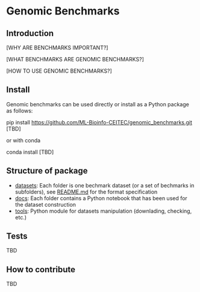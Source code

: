 # Genomic Benchmarks

## Introduction

[WHY ARE BENCHMARKS IMPORTANT?]

[WHAT BENCHMARKS ARE GENOMIC BENCHMARKS?]

[HOW TO USE GENOMIC BENCHMARKS?]

## Install

Genomic benchmarks can be used directly or install as a Python package as follows:

pip install https://github.com/ML-Bioinfo-CEITEC/genomic_benchmarks.git [TBD]

or with conda

conda install [TBD]

## Structure of package

  * [datasets](datasets/): Each folder is one bechmark dataset (or a set of bechmarks in subfolders), see [README.md](datasets/README.md) for the format specification
  * [docs](docs/): Each folder contains a Python notebook that has been used for the dataset construction
  * [tools](docs/): Python module for datasets manipulation (downlading, checking, etc.) 


## Tests

TBD

## How to contribute

TBD
